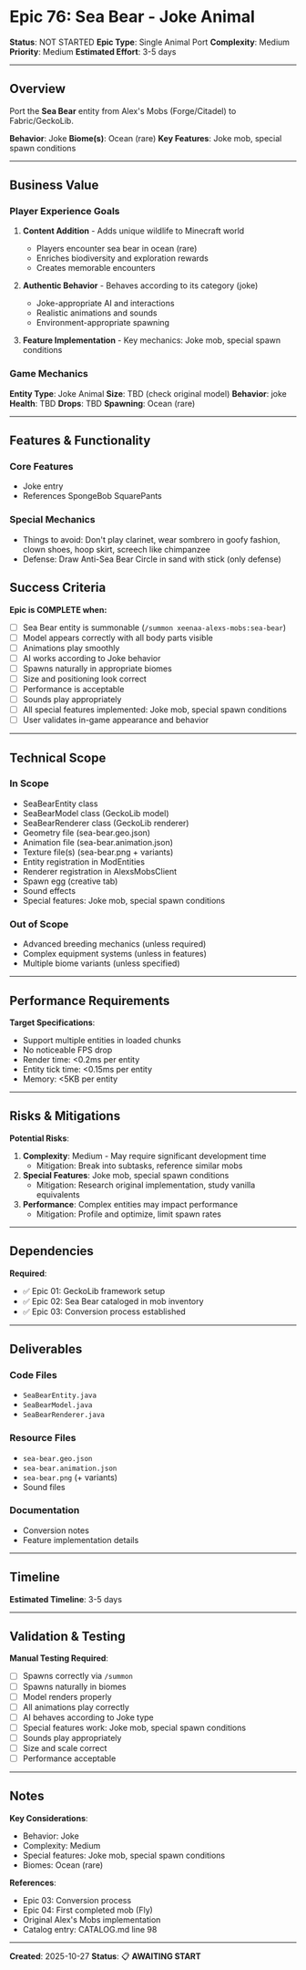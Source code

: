 # Epic 76: Sea Bear - Joke Animal

**Status**: NOT STARTED
**Epic Type**: Single Animal Port
**Complexity**: Medium
**Priority**: Medium
**Estimated Effort**: 3-5 days

---

## Overview

Port the **Sea Bear** entity from Alex's Mobs (Forge/Citadel) to Fabric/GeckoLib.

**Behavior**: Joke
**Biome(s)**: Ocean (rare)
**Key Features**: Joke mob, special spawn conditions

---

## Business Value

### Player Experience Goals

1. **Content Addition** - Adds unique wildlife to Minecraft world
   - Players encounter sea bear in ocean (rare)
   - Enriches biodiversity and exploration rewards
   - Creates memorable encounters

2. **Authentic Behavior** - Behaves according to its category (joke)
   - Joke-appropriate AI and interactions
   - Realistic animations and sounds
   - Environment-appropriate spawning

3. **Feature Implementation** - Key mechanics: Joke mob, special spawn conditions

### Game Mechanics

**Entity Type**: Joke Animal
**Size**: TBD (check original model)
**Behavior**: joke
**Health**: TBD
**Drops**: TBD
**Spawning**: Ocean (rare)

---

## Features & Functionality

### Core Features
- Joke entry
- References SpongeBob SquarePants

### Special Mechanics
- Things to avoid: Don't play clarinet, wear sombrero in goofy fashion, clown shoes, hoop skirt, screech like chimpanzee
- Defense: Draw Anti-Sea Bear Circle in sand with stick (only defense)


## Success Criteria

**Epic is COMPLETE when:**

- [ ] Sea Bear entity is summonable (`/summon xeenaa-alexs-mobs:sea-bear`)
- [ ] Model appears correctly with all body parts visible
- [ ] Animations play smoothly
- [ ] AI works according to Joke behavior
- [ ] Spawns naturally in appropriate biomes
- [ ] Size and positioning look correct
- [ ] Performance is acceptable
- [ ] Sounds play appropriately
- [ ] All special features implemented: Joke mob, special spawn conditions
- [ ] User validates in-game appearance and behavior

---

## Technical Scope

### In Scope

- SeaBearEntity class
- SeaBearModel class (GeckoLib model)
- SeaBearRenderer class (GeckoLib renderer)
- Geometry file (sea-bear.geo.json)
- Animation file (sea-bear.animation.json)
- Texture file(s) (sea-bear.png + variants)
- Entity registration in ModEntities
- Renderer registration in AlexsMobsClient
- Spawn egg (creative tab)
- Sound effects
- Special features: Joke mob, special spawn conditions

### Out of Scope

- Advanced breeding mechanics (unless required)
- Complex equipment systems (unless in features)
- Multiple biome variants (unless specified)

---

## Performance Requirements

**Target Specifications**:
- Support multiple entities in loaded chunks
- No noticeable FPS drop
- Render time: <0.2ms per entity
- Entity tick time: <0.15ms per entity
- Memory: <5KB per entity

---

## Risks & Mitigations

**Potential Risks**:
1. **Complexity**: Medium - May require significant development time
   - Mitigation: Break into subtasks, reference similar mobs
2. **Special Features**: Joke mob, special spawn conditions
   - Mitigation: Research original implementation, study vanilla equivalents
3. **Performance**: Complex entities may impact performance
   - Mitigation: Profile and optimize, limit spawn rates

---

## Dependencies

**Required**:
- ✅ Epic 01: GeckoLib framework setup
- ✅ Epic 02: Sea Bear cataloged in mob inventory
- ✅ Epic 03: Conversion process established

---

## Deliverables

### Code Files
- `SeaBearEntity.java`
- `SeaBearModel.java`
- `SeaBearRenderer.java`

### Resource Files
- `sea-bear.geo.json`
- `sea-bear.animation.json`
- `sea-bear.png` (+ variants)
- Sound files

### Documentation
- Conversion notes
- Feature implementation details

---

## Timeline

**Estimated Timeline**: 3-5 days

---

## Validation & Testing

**Manual Testing Required**:
- [ ] Spawns correctly via `/summon`
- [ ] Spawns naturally in biomes
- [ ] Model renders properly
- [ ] All animations play correctly
- [ ] AI behaves according to Joke type
- [ ] Special features work: Joke mob, special spawn conditions
- [ ] Sounds play appropriately
- [ ] Size and scale correct
- [ ] Performance acceptable

---

## Notes

**Key Considerations**:
- Behavior: Joke
- Complexity: Medium
- Special features: Joke mob, special spawn conditions
- Biomes: Ocean (rare)

**References**:
- Epic 03: Conversion process
- Epic 04: First completed mob (Fly)
- Original Alex's Mobs implementation
- Catalog entry: CATALOG.md line 98

---

**Created**: 2025-10-27
**Status**: 📋 **AWAITING START**
